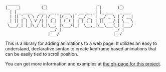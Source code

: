 ````
 _____           _                       _         _     
|_   _|         (_)                     | |       (_)    
  | | _ ____   ___  __ _  ___  _ __ __ _| |_ ___   _ ___ 
  | || '_ \ \ / / |/ _` |/ _ \| '__/ _` | __/ _ \ | / __|
 _| || | | \ V /| | (_| | (_) | | | (_| | ||  __/_| \__ \
 \___/_| |_|\_/ |_|\__, |\___/|_|  \__,_|\__\___(_) |___/
                    __/ |                        _/ |    
                   |___/                        |__/     
````

This is a library for adding animations to a web page. It utilizes an easy to understand, declarative syntax to create keyframe based animations that can be easily tied to scroll position.

You can get more information and examples at [the gh-page for this project](http://iambrandonmcgregor.github.com/Invigorate).
